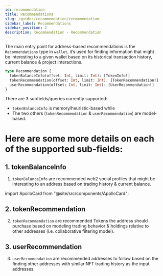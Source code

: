 ```yaml
---
id: recommendation
title: Recommendations
slug: /guides/recommendation/recommendation
sidebar_label: Recommendations
sidebar_position: 2
description: Recommendation - Recommendation
---
```


The main entry point for address-based recommendations is the `Recommendations` type in `wallet`, it’s used for finding information that might be interesting to a given wallet based on its historical transaction history, current balance & project interactions.

```graphql
type Recommendation {
  tokenBalanceInfo(offset: Int, limit: Int): [TokenInfo!]
  tokenRecommendation(offset: Int, limit: Int): [TokenRecommendation!]
  userRecommendation(offset: Int, limit: Int): [UserRecommendation!]
}
```

There are 3 subfields/queries currently supported:

- `tokenBalanceInfo` is memory/heuristic-based while
- The two others (`tokenRecommendation` & `userRecommendation`) are model-based.

# Here are some more details on each of the supported sub-fields:

## 1. tokenBalanceInfo

1. `tokenBalanceInfo` are recommended web2 social profiles that might be interesting to an address based on trading history & current balance.

import ApolloCard from "@site/src/components/ApolloCard";

<ApolloCard queryName="getTokenBalanceInfo" />

## 2. tokenRecommendation

2. `tokenRecommendation` are recommended Tokens the address should purchase based on modeling trading behavior & holdings relative to other addresses (i.e. collaborative filtering model).

<ApolloCard queryName="getTokenRecommendation" />

## 3. userRecommendation

3.  `userRecommendation` are recommended addresses to follow based on the finding other addresses with similar NFT trading history as the input addresses.

<ApolloCard queryName="getUserRecommendation" />
